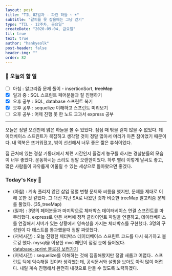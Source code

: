 ```yaml
---
layout: post
title: "TIL 82일차 - 파란 하늘 ~ ☀️"
subtitle: "갈피를 못 잡을때는 그냥 걷기"
type: "TIL - 12주차, 금요일"
createDate: "2020-09-04, 금요일"
til: true
text: true
author: "hankyeolk"
post-header: false
header-img: ""
order: 82
---
```


### 📅 오늘의 할 일

- [ ] 아침 : 알고리즘 문제 풀이 - insertionSort, ~~treeMap~~ <br>
- [x] 일과 중 : SQL 스프린트 페어분들과 잘 진행하기 <br>
- [x] 오후 공부 : SQL, database 스프린트 복기 <br>
- [x] 오후 공부 : sequelize 이해하고 스프린트 미리보기 <br>
- [ ] 오후 공부 : 어제 진행 못 한 노드 교과서 express 공부 <br>

---

오늘은 정말 오랜만에 맑은 하늘을 볼 수 있었다. 점심 때 밖을 걷지 않을 수 없었다. 데이터베이스 스프린트가 복잡하고 생각할 것이 정말 많아서 머리가 아픈 참이었기 때문이다. 내 맥북은 뜨거워졌고, 밖이 선선해서 너무 좋은 짧은 휴식이었다.
<br>

집 근처에 있는 경찰 기동대에서 체련 시간인지 즐겁게 농구를 하시는 경찰분들의 모습이 너무 좋았다. 운동하시는 소리도 정말 오랜만이었다. 하루 빨리 이렇게 날씨도 좋고, 많은 사람들이 자유롭게 어울릴 수 있는 세상으로 돌아왔으면 좋겠다.
<br>

### Today's Key 🦄

- (아침) : 계속 풀리지 않던 삽입 정렬 변형 문제와 씨름을 했지만, 문제를 제대로 이해 못한 것 같았다. 그 대신 지난 SA로 나왔던 것과 비슷한 treeMap 알고리즘 문제를 풀었다. (35_treeMap)
- (일과) : 3명의 페어분들과 마지막으로 체터박스 데이터베이스 연결 스프린트를 마무리했다. express로 만든 서버에 정적 클라이언트 파일을 연결하고, 데이터베이스를 연결해서 서버가 있는 상황에서 영속성을 가지는 체터박스를 구현했다. 3명의 구성원이 다 테스트를 통과했을때 정말 짜릿했다.
- (저녁시간) : 오늘 진행한 체터박스 데이터베이스 스프린트 코드를 다시 복기하고 블로깅 했다. mysql을 이용한 mvc 패턴이 점점 눈에 들어왔다. <br>
  [database-sprint 블로깅 보러가기](https://www.notion.so/ddovblek/Express-Server-DB-2c8fde9dd94b4b5f98a3c7ab6609d667)<br>
- (저녁시간) : sequelize를 이해하는 것에 집중해봤지만 정말 새롭고 어렵다.. 스프린트 덕에 익숙해질 것이라 생각했는데, 공식문서와 설명을 보아도 아직 많이 어렵다. 내일 계속 진행해서 완전히 내것으로 만들 수 있도록 노력하겠다.
